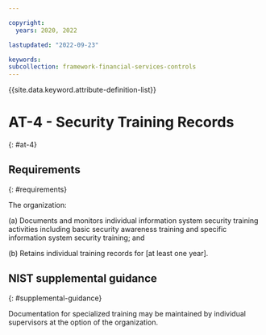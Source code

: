 ```yaml
---

copyright:
  years: 2020, 2022

lastupdated: "2022-09-23"

keywords: 
subcollection: framework-financial-services-controls
---
```


{{site.data.keyword.attribute-definition-list}}

# AT-4 - Security Training Records
{: #at-4}

## Requirements
{: #requirements}

The organization:

(a) Documents and monitors individual information system security training activities including basic security awareness training and specific information system security training; and

(b) Retains individual training records for [at least one year].

## NIST supplemental guidance
{: #supplemental-guidance}

Documentation for specialized training may be maintained by individual supervisors at the option of the organization.

